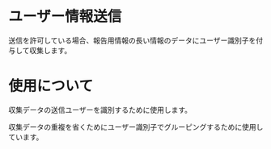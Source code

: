 # ユーザー情報送信

送信を許可している場合、報告用情報の長い情報のデータにユーザー識別子を付与して収集します。

# 使用について

収集データの送信ユーザーを識別するために使用します。

収集データの重複を省くためにユーザー識別子でグルーピングするために使用しています。
